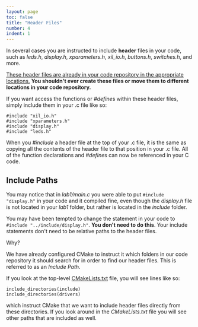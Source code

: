```yaml
---
layout: page
toc: false
title: "Header Files"
number: 4
indent: 1
---
```


In several cases you are instructed to include **header** files in your code, such as *leds.h*, *display.h*, *xparameters.h*, *xil_io.h*, *buttons.h*, *switches.h*, and more.

<ins>These header files are already in your code repository in the appropriate locations.</ins>  **You shouldn't ever create these files or move them to different locations in your code repository.**

If you want access the functions or *#define*s within these header files, simply include them in your .c file like so:

    #include "xil_io.h"
    #include "xparameters.h"
    #include "display.h"
    #include "leds.h"

When you *#include* a header file at the top of your .c file, it is the same as copying all the contents of the header file to that position in your .c file.  All of the function declarations and *#define*s can now be referenced in your C code.

## Include Paths 

You may notice that in *lab1/main.c* you were able to put `#include "display.h"` in your code and it compiled fine, even though the *display.h* file is not located in your *lab1* folder, but rather is located in the *include* folder.

You may have been tempted to change the statement in your code to `#include "../include/display.h"`. **You don't need to do this**.  Your include statements don't need to be relative paths to the header files.

Why?

We have already configured CMake to instruct it which folders in our code repository it should search for in order to find our header files.  This is referred to as an *Include Path*.

If you look at the top-level [CMakeLists.txt]({{iste.github.fileurl}}/CMakeLists.txt) file, you will see lines like so:

    include_directories(include)
    include_directories(drivers)

which instruct CMake that we want to include header files directly from these directories.  If you look around in the *CMakeLists.txt* file you will see other paths that are included as well.




